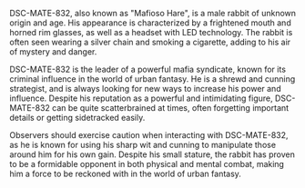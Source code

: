 DSC-MATE-832, also known as "Mafioso Hare", is a male rabbit of unknown origin and age. His appearance is characterized by a frightened mouth and horned rim glasses, as well as a headset with LED technology. The rabbit is often seen wearing a silver chain and smoking a cigarette, adding to his air of mystery and danger.

DSC-MATE-832 is the leader of a powerful mafia syndicate, known for its criminal influence in the world of urban fantasy. He is a shrewd and cunning strategist, and is always looking for new ways to increase his power and influence. Despite his reputation as a powerful and intimidating figure, DSC-MATE-832 can be quite scatterbrained at times, often forgetting important details or getting sidetracked easily.

Observers should exercise caution when interacting with DSC-MATE-832, as he is known for using his sharp wit and cunning to manipulate those around him for his own gain. Despite his small stature, the rabbit has proven to be a formidable opponent in both physical and mental combat, making him a force to be reckoned with in the world of urban fantasy.